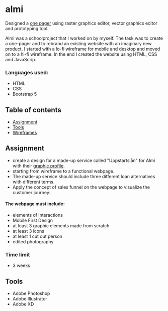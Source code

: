 # almi
Designed a [one pager](https://musing-brattain-41c61e.netlify.app) using raster graphics editor, vector graphics editor and prototyping tool.

Almi was a schoolproject that I worked on by myself. The task was to create a one-pager and to rebrand an existing website with an imaginary new product. I started with a lo-fi wireframe for mobile and desktop and moved on to a hi-fi wireframe. In the end I created the website using HTML, CSS and JavaScrip. 

### Languages used:
- HTML
- CSS
- Bootstrap 5


## Table of contents
* [Assignment](#assignment)
* [Tools](#tools)
* [Wireframes](#wireframes)

## Assignment

- create a design for a made-up service called "Uppstartslån" for Almi with their [graphic profile](https://www.almi.se/om-almi/press/grafisk-profil/).
- starting from wireframe to a functional webpage.
- The made-up service should include three different loan alternatives with different terms.
- Apply the concept of sales funnel on the webpage to visualize the customer journey.

#### The webpage must include:
- elements of interactions
- Mobile First Design
- at least 3 graphic elements made from scratch
- at least 3 icons
- at least 1 cut out person 
- edited photography

### Time limit
- 3 weeks

## Tools

- Adobe Photoshop
- Adobe Illustrator
- Adobe XD
